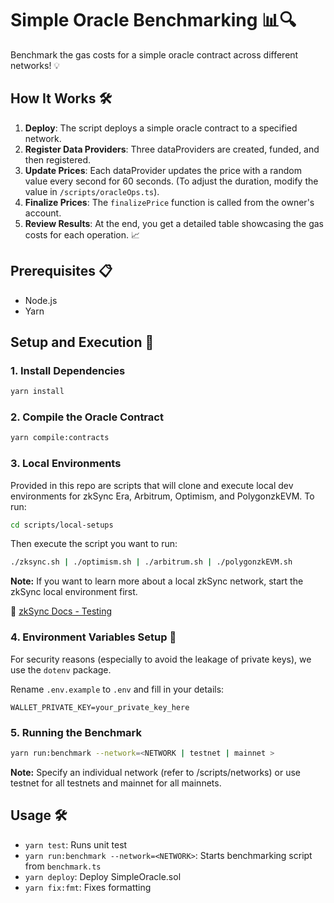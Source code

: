 # Simple Oracle Benchmarking 📊🔍

Benchmark the gas costs for a simple oracle contract across different networks! 💡

## How It Works 🛠

1. **Deploy**: The script deploys a simple oracle contract to a specified network.
2. **Register Data Providers**: Three dataProviders are created, funded, and then registered.
3. **Update Prices**: Each dataProvider updates the price with a random value every second for 60 seconds. (To adjust the duration, modify the value in `/scripts/oracleOps.ts`).
4. **Finalize Prices**: The `finalizePrice` function is called from the owner's account.
5. **Review Results**: At the end, you get a detailed table showcasing the gas costs for each operation. 📈

## Prerequisites 📋

- Node.js
- Yarn

## Setup and Execution 🚀

### 1. Install Dependencies

```bash
yarn install
```

### 2. Compile the Oracle Contract

```bash
yarn compile:contracts
```

### 3. Local Environments

Provided in this repo are scripts that will clone and execute local dev environments for zkSync Era, Arbitrum, Optimism, and PolygonzkEVM. To run:

```bash
cd scripts/local-setups
```

Then execute the script you want to run:
```bash
./zksync.sh | ./optimism.sh | ./arbitrum.sh | ./polygonzkEVM.sh
```

**Note:** If you want to learn more about a local zkSync network, start the zkSync local environment first. 

📖 [zkSync Docs - Testing](https://era.zksync.io/docs/tools/testing/)

### 4. Environment Variables Setup 🌳

For security reasons (especially to avoid the leakage of private keys), we use the `dotenv` package. 

Rename `.env.example` to `.env` and fill in your details:

```
WALLET_PRIVATE_KEY=your_private_key_here
```

### 5. Running the Benchmark

```bash
yarn run:benchmark --network=<NETWORK | testnet | mainnet >
```

**Note:** Specify an individual network (refer to /scripts/networks) or use testnet for all testnets and mainnet for all mainnets.

## Usage 🛠

- `yarn test`: Runs unit test
- `yarn run:benchmark --network=<NETWORK>`: Starts benchmarking script from `benchmark.ts`
- `yarn deploy`: Deploy SimpleOracle.sol
- `yarn fix:fmt`: Fixes formatting
